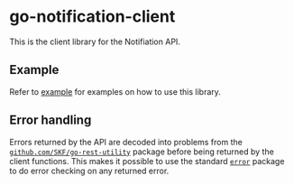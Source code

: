 # go-notification-client

This is the client library for the Notifiation API.

## Example

Refer to [example](/example/) for examples on how to use this library.

## Error handling

Errors returned by the API are decoded into problems from the [`github.com/SKF/go-rest-utility`](https://github.com/SKF/go-rest-utility) package before being returned by the client functions. This makes it possible to use the standard [`error`](https://pkg.go.dev/errors) package to do error checking on any returned error.
